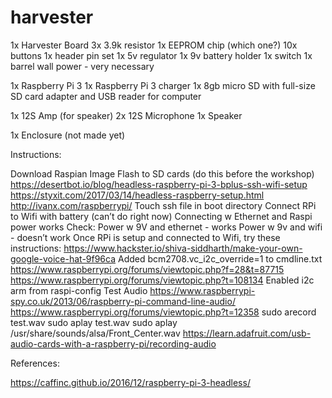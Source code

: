 # harvester

1x Harvester Board
3x 3.9k resistor
1x EEPROM chip (which one?)
10x buttons
1x header pin set
1x 5v regulator
1x 9v battery holder
1x switch
1x barrel wall power - very necessary

1x Raspberry Pi 3
1x Raspberry Pi 3 charger
1x 8gb micro SD with full-size SD card adapter and USB reader for computer

1x 12S Amp (for speaker)
2x 12S Microphone
1x Speaker

1x Enclosure (not made yet)

Instructions:

Download Raspian Image
Flash to SD cards (do this before the workshop)
https://desertbot.io/blog/headless-raspberry-pi-3-bplus-ssh-wifi-setup
https://styxit.com/2017/03/14/headless-raspberry-setup.html    
http://ivanx.com/raspberrypi/
Touch ssh file in boot directory
Connect RPi to Wifi with battery (can’t do right now)
Connecting w Ethernet and Raspi power works
Check:
Power w 9V and ethernet - works
Power w 9v and wifi - doesn’t work
Once RPi is setup and connected to Wifi, try these instructions:
https://www.hackster.io/shiva-siddharth/make-your-own-google-voice-hat-9f96ca
Added bcm2708.vc_i2c_override=1 to cmdline.txt
https://www.raspberrypi.org/forums/viewtopic.php?f=28&t=87715
https://www.raspberrypi.org/forums/viewtopic.php?t=108134
Enabled i2c arm from raspi-config
Test Audio
https://www.raspberrypi-spy.co.uk/2013/06/raspberry-pi-command-line-audio/
https://www.raspberrypi.org/forums/viewtopic.php?t=12358
sudo arecord test.wav
sudo aplay test.wav
sudo aplay /usr/share/sounds/alsa/Front_Center.wav
https://learn.adafruit.com/usb-audio-cards-with-a-raspberry-pi/recording-audio

References:

https://caffinc.github.io/2016/12/raspberry-pi-3-headless/
